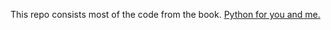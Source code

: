 This repo consists most of the code from the book.
[Python for you and me.](http://pymbook.readthedocs.io/)
